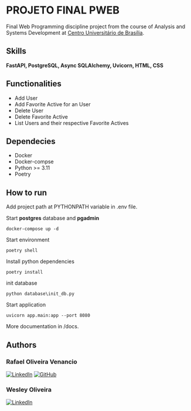 # PROJETO FINAL PWEB
Final Web Programming discipline project from the course of Analysis and Systems Development at [Centro Universitário de Brasília](https://www.google.com/url?sa=t&rct=j&q=&esrc=s&source=web&cd=&cad=rja&uact=8&ved=2ahUKEwi634e6mc-FAxUpDbkGHQU9A3YQFnoECAcQAQ&url=https%3A%2F%2Fwww.uniceub.br%2F&usg=AOvVaw0TbSk6nDGc08eChcMUv3_w&opi=89978449).

## Skills

**FastAPI, PostgreSQL, Async SQLAlchemy, Uvicorn, HTML, CSS**

## Functionalities
* Add User
* Add Favorite Active for an User
* Delete User
* Delete Favorite Active
* List Users and their respective Favorite Actives

## Dependecies
* Docker
* Docker-compse
* Python >= 3.11
* Poetry

## How to run
Add project path at PYTHONPATH variable in .env file.

Start **postgres** database and **pgadmin**
```shell
docker-compose up -d
```

Start environment
```shell
poetry shell
```

Install python dependencies
```shell
poetry install
```

init database
```shell
python database\init_db.py
```

Start application
```shell
uvicorn app.main:app --port 8080
```
More documentation in /docs.

## Authors
### Rafael Oliveira Venancio  
[![LinkedIn](https://img.shields.io/badge/LinkedIn-0077B5?style=for-the-badge&logo=linkedin&logoColor=white)](https://www.linkedin.com/in/rafael-oliveira-venancio-6904122a6/)
[![GitHub](https://img.shields.io/badge/GitHub-100000?style=for-the-badge&logo=github&logoColor=white)](https://github.com/RafaelVnc)
### Wesley Oliveira
[![LinkedIn](https://img.shields.io/badge/LinkedIn-0077B5?style=for-the-badge&logo=linkedin&logoColor=white)](https://www.linkedin.com/in/wesley-ricardo-oliveira-da-silva-748443269?utm_source=share&utm_campaign=share_via&utm_content=profile&utm_medium=android_app)
